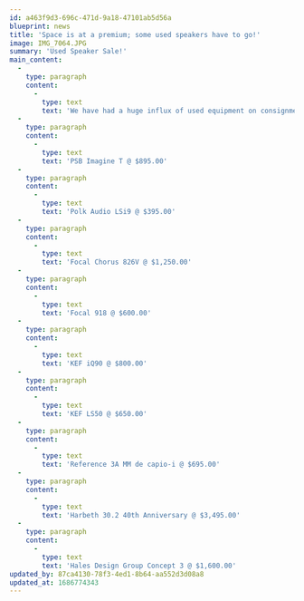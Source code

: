 ```yaml
---
id: a463f9d3-696c-471d-9a18-47101ab5d56a
blueprint: news
title: 'Space is at a premium; some used speakers have to go!'
image: IMG_7064.JPG
summary: 'Used Speaker Sale!'
main_content:
  -
    type: paragraph
    content:
      -
        type: text
        text: 'We have had a huge influx of used equipment on consignment or traded in and it has created a bit of a space issue for us here at Fidelis. Consequently, we are offering a 20% discount off the asking price on our current inventory of used speakers. Many models from iconic brands and priced to go! Discount will be applied to the pricing below -'
  -
    type: paragraph
    content:
      -
        type: text
        text: 'PSB Imagine T @ $895.00'
  -
    type: paragraph
    content:
      -
        type: text
        text: 'Polk Audio LSi9 @ $395.00'
  -
    type: paragraph
    content:
      -
        type: text
        text: 'Focal Chorus 826V @ $1,250.00'
  -
    type: paragraph
    content:
      -
        type: text
        text: 'Focal 918 @ $600.00'
  -
    type: paragraph
    content:
      -
        type: text
        text: 'KEF iQ90 @ $800.00'
  -
    type: paragraph
    content:
      -
        type: text
        text: 'KEF LS50 @ $650.00'
  -
    type: paragraph
    content:
      -
        type: text
        text: 'Reference 3A MM de capio-i @ $695.00'
  -
    type: paragraph
    content:
      -
        type: text
        text: 'Harbeth 30.2 40th Anniversary @ $3,495.00'
  -
    type: paragraph
    content:
      -
        type: text
        text: 'Hales Design Group Concept 3 @ $1,600.00'
updated_by: 87ca4130-78f3-4ed1-8b64-aa552d3d08a8
updated_at: 1686774343
---
```

